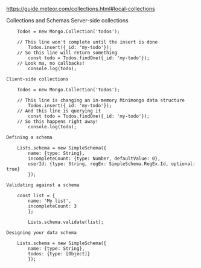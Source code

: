 https://guide.meteor.com/collections.html#local-collections

Collections and Schemas
    Server-side collections

        Todos = new Mongo.Collection('todos');

        // This line won't complete until the insert is done
            Todos.insert({_id: 'my-todo'});
        // So this line will return something
            const todo = Todos.findOne({_id: 'my-todo'});
        // Look ma, no callbacks!
            console.log(todo);

    Client-side collections
    
        Todos = new Mongo.Collection('todos');

        // This line is changing an in-memory Minimongo data structure
            Todos.insert({_id: 'my-todo'});
        // And this line is querying it
            const todo = Todos.findOne({_id: 'my-todo'});
        // So this happens right away!
            console.log(todo);
    
    Defining a schema

        Lists.schema = new SimpleSchema({
            name: {type: String},
            incompleteCount: {type: Number, defaultValue: 0},
            userId: {type: String, regEx: SimpleSchema.RegEx.Id, optional: true}
            });

    Validating against a schema

        const list = {
            name: 'My list',
            incompleteCount: 3
            };

            Lists.schema.validate(list);

    Designing your data schema

        Lists.schema = new SimpleSchema({
            name: {type: String},
            todos: {type: [Object]}
            });